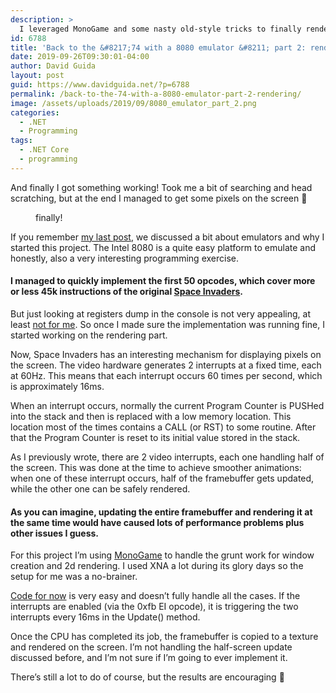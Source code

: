 ```yaml
---
description: >
  I leveraged MonoGame and some nasty old-style tricks to finally render some pixels on the screen with my 8080 Space Invaders emulator.
id: 6788
title: 'Back to the &#8217;74 with a 8080 emulator &#8211; part 2: rendering'
date: 2019-09-26T09:30:01-04:00
author: David Guida
layout: post
guid: https://www.davidguida.net/?p=6788
permalink: /back-to-the-74-with-a-8080-emulator-part-2-rendering/
image: /assets/uploads/2019/09/8080_emulator_part_2.png
categories:
  - .NET
  - Programming
tags:
  - .NET Core
  - programming
---
```

And finally I got something working! Took me a bit of searching and head scratching, but at the end I managed to get some pixels on the screen 🙂

<div class="wp-block-image">
  <figure class="aligncenter"><img src="https://i2.wp.com/raw.githubusercontent.com/mizrael/8080-emulator-net/master/screenshots/space_invaders1.png?w=788&#038;ssl=1" alt="" data-recalc-dims="1" /><figcaption>finally!</figcaption></figure>
</div>

If you remember <a rel="noreferrer noopener" aria-label="my last post (opens in a new tab)" href="https://www.davidguida.net/back-to-the-74-with-a-8080-emulator-part-1/" target="_blank">my last post</a>, we discussed a bit about emulators and why I started this project. The Intel 8080 is a quite easy platform to emulate and honestly, also a very interesting programming exercise.

#### I managed to quickly implement the first 50 opcodes, which cover more or less 45k instructions of the original <a rel="noreferrer noopener" aria-label="Space Invaders (opens in a new tab)" href="http://computerarcheology.com/Arcade/SpaceInvaders/Code.html" target="_blank">Space Invaders</a>.

But just looking at registers dump in the console is not very appealing, at least <a href="https://matrix.fandom.com/wiki/Link" target="_blank" rel="noreferrer noopener" aria-label="not for me (opens in a new tab)">not for me</a>. So once I made sure the implementation was running fine, I started working on the rendering part.

Now, Space Invaders has an interesting mechanism for displaying pixels on the screen. The video hardware generates 2 interrupts at a fixed time, each at 60Hz. This means that each interrupt occurs 60 times per second, which is approximately 16ms.

When an interrupt occurs, normally the current Program Counter is PUSHed into the stack and then is replaced with a low memory location. This location most of the times contains a CALL (or RST) to some routine. After that the Program Counter is reset to its initial value stored in the stack.

As I previously wrote, there are 2 video interrupts, each one handling half of the screen. This was done at the time to achieve smoother animations: when one of these interrupt occurs, half of the framebuffer gets updated, while the other one can be safely rendered. 

#### As you can imagine, updating the entire framebuffer and rendering it at the same time would have caused lots of performance problems plus other issues I guess.

For this project I&#8217;m using <a rel="noreferrer noopener" aria-label="MonoGame (opens in a new tab)" href="http://www.monogame.net/" target="_blank">MonoGame</a> to handle the grunt work for window creation and 2d rendering. I used XNA a lot during its glory days so the setup for me was a no-brainer.

<a rel="noreferrer noopener" aria-label="Code for now (opens in a new tab)" href="https://github.com/mizrael/8080-emulator-net/blob/c22813ebed94da7a73706976cc69cb516a243992/emu8080.Game/Game1.cs" target="_blank">Code for now</a> is very easy and doesn&#8217;t fully handle all the cases. If the interrupts are enabled (via the 0xfb EI opcode), it is triggering the two interrupts every 16ms in the Update() method. 

Once the CPU has completed its job, the framebuffer is copied to a texture and rendered on the screen. I&#8217;m not handling the half-screen update discussed before, and I&#8217;m not sure if I&#8217;m going to ever implement it.

There&#8217;s still a lot to do of course, but the results are encouraging 🙂

<div class="post-details-footer-widgets">
</div>